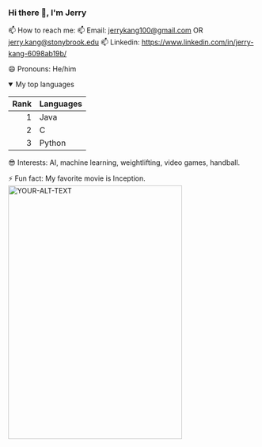 ### Hi there 👋, I'm Jerry

<!--
**jzkang1/jzkang1** is a ✨ _special_ ✨ repository because its `README.md` (this file) appears on your GitHub profile.

Here are some ideas to get you started:

- 🔭 I’m currently working on ...
- 🌱 I’m currently learning ...
- 👯 I’m looking to collaborate on ...
- 🤔 I’m looking for help with ...
- 💬 Ask me about ...
- 📫 How to reach me: ...
- 😄 Pronouns: ...
- ⚡ Fun fact: ...
-->

📫 How to reach me:
📫 Email: jerrykang100@gmail.com OR jerry.kang@stonybrook.edu
📫 Linkedin: https://www.linkedin.com/in/jerry-kang-6098ab19b/

😄 Pronouns: He/him

<details open>
<summary>My top languages</summary>

| Rank | Languages |
|-----:|-----------|
|     1| Java      |
|     2| C         |
|     3| Python    |
  
</details>

😎 Interests: AI, machine learning, weightlifting, video games, handball.

⚡ Fun fact: My favorite movie is Inception.
<br>
<picture>
 <source width="351" height="512" media="(prefers-color-scheme: dark)" srcset="https://m.media-amazon.com/images/M/MV5BMTM0MjUzNjkwMl5BMl5BanBnXkFtZTcwNjY0OTk1Mw@@._V1_.jpg">
 <source width="351" height="512" media="(prefers-color-scheme: light)" srcset="https://m.media-amazon.com/images/M/MV5BMTM0MjUzNjkwMl5BMl5BanBnXkFtZTcwNjY0OTk1Mw@@._V1_.jpg">
 <img width="351" height="512" alt="YOUR-ALT-TEXT" src="https://m.media-amazon.com/images/M/MV5BMTM0MjUzNjkwMl5BMl5BanBnXkFtZTcwNjY0OTk1Mw@@._V1_.jpg">
</picture>
